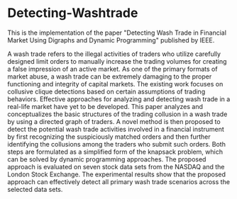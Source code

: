 # Detecting-Washtrade

This is the implementation of the paper "Detecting Wash Trade in Financial Market Using Digraphs and Dynamic Programming" published by IEEE. 

A wash trade refers to the illegal activities of traders who utilize carefully designed limit orders to manually increase the trading volumes for creating a false impression of an active market. As one of the primary formats of market abuse, a wash trade can be extremely damaging to the proper functioning and integrity of capital markets. The existing work focuses on collusive clique detections based on certain assumptions of trading behaviors. Effective approaches for analyzing and detecting wash trade in a real-life market have yet to be developed. This paper analyzes and conceptualizes the basic structures of the trading collusion in a wash trade by using a directed graph of traders. A novel method is then proposed to detect the potential wash trade activities involved in a financial instrument by first recognizing the suspiciously matched orders and then further identifying the collusions among the traders who submit such orders. Both steps are formulated as a simplified form of the knapsack problem, which can be solved by dynamic programming approaches. The proposed approach is evaluated on seven stock data sets from the NASDAQ and the London Stock Exchange. The experimental results show that the proposed approach can effectively detect all primary wash trade scenarios across the selected data sets.
